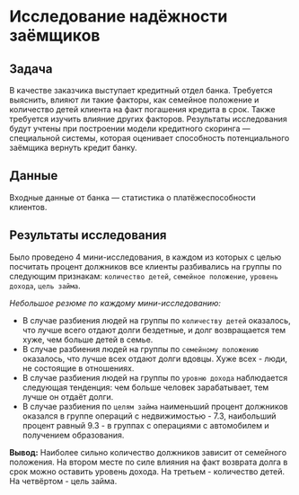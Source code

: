 # Исследование надёжности заёмщиков

## Задача

В качестве заказчика выступает кредитный отдел банка. Требуется выяснить, влияют ли такие факторы, как семейное положение и количество детей клиента на факт погашения кредита в срок. Также требуется изучить влияние других факторов. Результаты исследования будут учтены при построении модели кредитного скоринга — специальной системы, которая оценивает способность потенциального заёмщика вернуть кредит банку. 

## Данные

Входные данные от банка — статистика о платёжеспособности клиентов.

## Результаты исследования

Было проведено 4 мини-исследования, в каждом из которых с целью посчитать процент должников все клиенты разбивались на группы по следующим признакам: `количество детей`, `семейное положение`,
`уровень дохода`, `цель займа`.
    
*Небольшое резюме по каждому мини-исследованию:*
    
- В случае разбиения людей на группы по `количеству детей` оказалось, что лучше всего отдают долги бездетные, и долг возвращается тем хуже, чем больше детей в семье.
- В случае разбиения людей на группы по `семейному положению` оказалось, что лучше всех отдают долги вдовцы. Хуже всех - люди, не состоящие в отношениях. 
- В случае разбиения людей на группы по `уровню дохода` наблюдается следующая тенденция: чем больше человек зарабатывает, тем лучше он отдаёт долги.
- В случае разбиения по `целям займа` наименьший процент должников оказался в группе операций с недвижимостью - 7.3, наибольший процент равный 9.3 - в группах с операциями с автомобилем и получением образования. 

**Вывод:** Наиболее сильно количество должников зависит от семейного положения. На втором месте по силе влияния на факт возврата долга в срок можно оставить уровень дохода. На третьем - количество детей. На четвёртом - цель займа.
